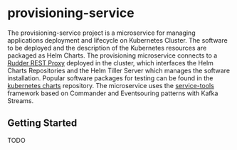 # provisioning-service

The provisioning-service project is a microservice for managing applications deployment and lifecycle on Kubernetes Cluster. The software to be deployed and the description of the Kubernetes resources are packaged as Helm Charts.
The provisioning microservice connects to a [Rudder REST Proxy](https://github.com/servicecatalog/rudder) deployed in the cluster, 
which interfaces the Helm Charts Repositories and the Helm Tiller Server which manages the software installation.
Popular software packages for testing can be found in the [kubernetes charts](https://github.com/kubernetes/charts) repository.
The microservice uses the [service-tools](https://github.com/servicecatalog/service-tools) framework based on Commander and Eventsouring patterns with Kafka Streams.


## Getting Started

TODO

